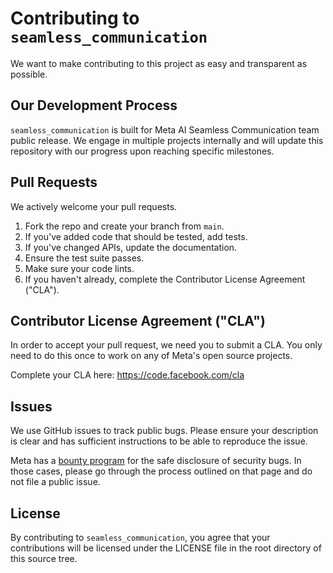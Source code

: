 # Contributing to `seamless_communication`
We want to make contributing to this project as easy and transparent as
possible.

## Our Development Process

`seamless_communication` is built for Meta AI Seamless Communication team public release.
We engage in multiple projects internally and will update this repository with our progress upon reaching specific milestones.

## Pull Requests
We actively welcome your pull requests.

1. Fork the repo and create your branch from `main`.
2. If you've added code that should be tested, add tests.
3. If you've changed APIs, update the documentation.
4. Ensure the test suite passes.
5. Make sure your code lints.
6. If you haven't already, complete the Contributor License Agreement ("CLA").

## Contributor License Agreement ("CLA")
In order to accept your pull request, we need you to submit a CLA. You only need
to do this once to work on any of Meta's open source projects.

Complete your CLA here: <https://code.facebook.com/cla>

## Issues
We use GitHub issues to track public bugs. Please ensure your description is
clear and has sufficient instructions to be able to reproduce the issue.

Meta has a [bounty program](https://www.facebook.com/whitehat/) for the safe
disclosure of security bugs. In those cases, please go through the process
outlined on that page and do not file a public issue.


## License
By contributing to `seamless_communication`, you agree that your contributions will be licensed
under the LICENSE file in the root directory of this source tree.

